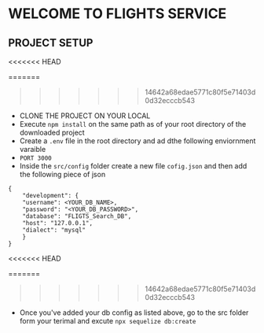 # WELCOME TO FLIGHTS SERVICE

## PROJECT SETUP
<<<<<<< HEAD

=======
>>>>>>> 14642a68edae5771c80f5e71403d0d32ecccb543
- CLONE THE PROJECT ON YOUR LOCAL
- Execute `npm install` on the same path as of your root directory of the downloaded project
- Create a `.env` file in the root directory and ad dthe following enviornment varaible
- `PORT 3000`
- Inside the `src/config` folder create a new file `cofig.json` and then add the following piece of json

```
{
    "development": {
    "username": <YOUR_DB_NAME>,
    "password": "<YOUR_DB_PASSWORD>",
    "database": "FLIGTS_Search_DB",
    "host": "127.0.0.1",
    "dialect": "mysql"
    }
}
```
<<<<<<< HEAD

=======
>>>>>>> 14642a68edae5771c80f5e71403d0d32ecccb543
- Once you've added your db config as listed above, go to the src folder form your terimal and excute `npx sequelize db:create`
